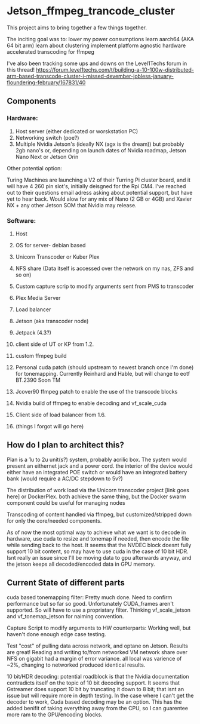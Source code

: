 # Jetson_ffmpeg_trancode_cluster

 This project aims to bring together a few things together. 

The inciting goal was to:
lower my power consumptions
learn aarch64 (AKA 64 bit arm)
learn about clustering 
implement platform agnostic hardware accelerated transcoding for ffmpeg

I've also been tracking some ups and downs on the Level1Techs forum in this thread! https://forum.level1techs.com/t/building-a-10-100w-distributed-arm-based-transcode-cluster-i-missed-devember-jobless-january-floundering-february/167831/40


## Components 

### Hardware:

 1. Host server (either dedicated or worskstation PC)
 2. Networking switch (poe?)
 3. Multiple Nvidia Jetson's (ideally NX (agx is the dream)) but probably 2gb nano's or, depending on launch dates of Nvidia roadmap, Jetson Nano Next or Jetson Orin 

Other potential option: 

Turing Machines are launching a V2 of their Turring Pi cluster board, and it will have 4 260 pin slot's, initially deisgned for the Rpi CM4. I've reached out to their questions email adress asking about potential support, but have yet to hear back. Would alow for any mix of Nano (2 GB or 4GB) and Xavier NX + any other Jetson SOM that Nvidia may release. 
 
 ### Software: 
 1. Host 
  1. OS for server- debian based 
  2. Unicorn Transcoder or Kuber Plex 
  3. NFS share (Data itself is accessed over the network on my nas, ZFS and so on)
  4. Custom capture scrip to modify arguments sent from PMS to transcoder 
  5. Plex Media Server
  6. Load balancer  
 
 2. Jetson (aka transcoder node)
  1. Jetpack (4.3?)
  2. client side of UT or KP from 1.2.
  3. custom ffmpeg build
   1. Personal cuda patch (should upstream to newest branch once I'm done) for tonemapping. Currently Reinhard and Hable, but will change to eotf BT.2390 Soon TM
   2. Jcover90 ffmpeg patch to enable the use of the transcode blocks 
   3. Nvidia build of ffmpeg to enable decoding and vf_scale_cuda
  4. Client side of load balancer from 1.6.
  5. (things I forgot will go here)
  
## How do I plan to architect this?

Plan is a 1u to 2u unit(s?) system, probably acrilic box. The system would present an eithernet jack and a power cord. the interior of the device would either have an integrated POE switch or would have an integrated battery bank (would require a AC/DC stepdown to 5v?)  

The distribution of work load via the Unicorn transcoder project [link goes here] or DockerPlex. both achieve the same thing, but the Docker swarm component could be useful for managing nodes

Transcoding of content handled via ffmpeg, but customized/stripped down for only the core/needed components. 

As of now the most optimal way to achieve what we want is to decode in hardware, use cuda to resize and tonemap if needed, then encode the file while sending back to the host. It seems that the NVDEC block doesnt fully support 10 bit content, so may have to use cuda in the case of 10 bit HDR. Isnt really an issue since I'll be moving data to gpu afterwards anyway, and the jetson keeps all decoded/encoded data in GPU memory.
    
## Current State of different parts

cuda based tonemapping filter: Pretty much done. Need to confirm performance but so far so good. Unfortunately CUDA_frames aren't supported. So will have to use a propriatary filter. Thinking vf_scale_jetson and vf_tonemap_jetson for naiming convention. 

Capture Script to modify arguments to HW counterparts: Working well, but haven't done enough edge case testing.

Test "cost" of pulling data across network, and optane on Jetson. Results are great! Reading and writing to/from networked VM network share over NFS on gigabit had a margin of error variance. all local was varience of ~2%, changing to networked produced identical results. 

10 bit/HDR decoding: potential roadblock is that the Nvidia documentation contradicts itself on the topic of 10 bit decoding support. It seems that Gstreamer does support 10 bit by truncating it down to 8 bit; that isnt an issue but will require more in depth testing. In the case where I can't get the decoder to work, Cuda based decoding may be an option. This has the added benifit of taking everything away from the CPU, so I can guarentee more ram to the GPU/encoding blocks.   
